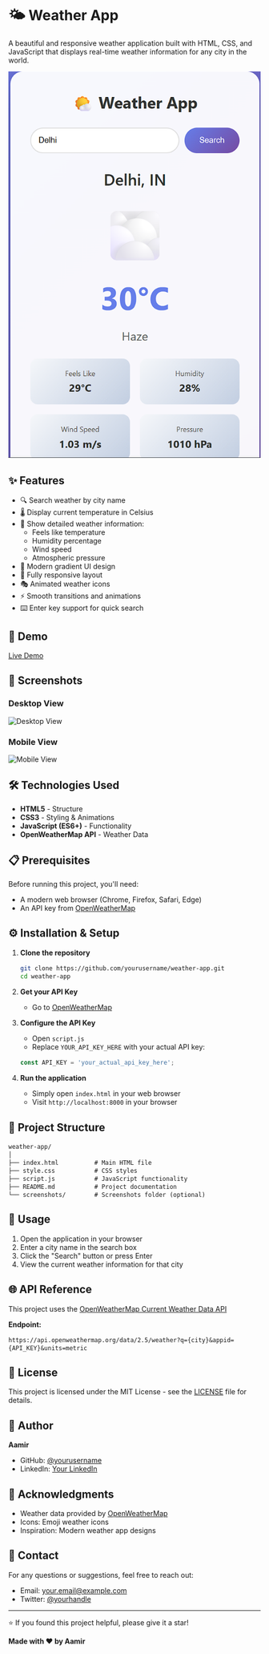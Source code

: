 # 🌤️ Weather App

A beautiful and responsive weather application built with HTML, CSS, and JavaScript that displays real-time weather information for any city in the world.

![Weather App Screenshot](screenshot.png)

## ✨ Features

- 🔍 Search weather by city name
- 🌡️ Display current temperature in Celsius
- 💨 Show detailed weather information:
  - Feels like temperature
  - Humidity percentage
  - Wind speed
  - Atmospheric pressure
- 🎨 Modern gradient UI design
- 📱 Fully responsive layout
- 🎭 Animated weather icons
- ⚡ Smooth transitions and animations
- ⌨️ Enter key support for quick search

## 🚀 Demo

[Live Demo](https://current-weather-view.netlify.app/)

## 📸 Screenshots

### Desktop View
![Desktop View](screenshots/desktop.png)

### Mobile View
![Mobile View](screenshots/mobile.png)

## 🛠️ Technologies Used

- **HTML5** - Structure
- **CSS3** - Styling & Animations
- **JavaScript (ES6+)** - Functionality
- **OpenWeatherMap API** - Weather Data

## 📋 Prerequisites

Before running this project, you'll need:

- A modern web browser (Chrome, Firefox, Safari, Edge)
- An API key from [OpenWeatherMap](https://openweathermap.org/api)

## ⚙️ Installation & Setup

1. **Clone the repository**
   ```bash
   git clone https://github.com/yourusername/weather-app.git
   cd weather-app
   ```

2. **Get your API Key**
   - Go to [OpenWeatherMap](https://openweathermap.org/api)

3. **Configure the API Key**
   - Open `script.js`
   - Replace `YOUR_API_KEY_HERE` with your actual API key:
   ```javascript
   const API_KEY = 'your_actual_api_key_here';
   ```

4. **Run the application**
   - Simply open `index.html` in your web browser
   - Visit `http://localhost:8000` in your browser

## 📁 Project Structure

```
weather-app/
│
├── index.html          # Main HTML file
├── style.css           # CSS styles
├── script.js           # JavaScript functionality
├── README.md           # Project documentation
└── screenshots/        # Screenshots folder (optional)
```

## 🎯 Usage

1. Open the application in your browser
2. Enter a city name in the search box
3. Click the "Search" button or press Enter
4. View the current weather information for that city

## 🌐 API Reference

This project uses the [OpenWeatherMap Current Weather Data API](https://openweathermap.org/current)

**Endpoint:**
```
https://api.openweathermap.org/data/2.5/weather?q={city}&appid={API_KEY}&units=metric
```


## 📝 License

This project is licensed under the MIT License - see the [LICENSE](LICENSE) file for details.

## 👤 Author

**Aamir**

- GitHub: [@yourusername](https://github.com/yourusername)
- LinkedIn: [Your LinkedIn](https://linkedin.com/in/yourprofile)

## 🙏 Acknowledgments

- Weather data provided by [OpenWeatherMap](https://openweathermap.org/)
- Icons: Emoji weather icons
- Inspiration: Modern weather app designs

## 📧 Contact

For any questions or suggestions, feel free to reach out:
- Email: your.email@example.com
- Twitter: [@yourhandle](https://twitter.com/yourhandle)

---

⭐ If you found this project helpful, please give it a star!

**Made with ❤️ by Aamir**
